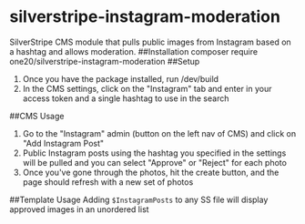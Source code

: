 # silverstripe-instagram-moderation
SilverStripe CMS module that pulls public images from Instagram based on a hashtag and allows moderation.
##Installation
composer require one20/silverstripe-instagram-moderation
##Setup
1. Once you have the package installed, run /dev/build
2. In the CMS settings, click on the "Instagram" tab and enter in your access token and a single hashtag to use in the search

##CMS Usage
1. Go to the "Instagram" admin (button on the left nav of CMS) and click on "Add Instagram Post"
2. Public Instagram posts using the hashtag you specified in the settings will be pulled and you can select "Approve" or "Reject" for each photo
3. Once you've gone through the photos, hit the create button, and the page should refresh with a new set of photos

##Template Usage
Adding `$InstagramPosts` to any SS file will display approved images in an unordered list
